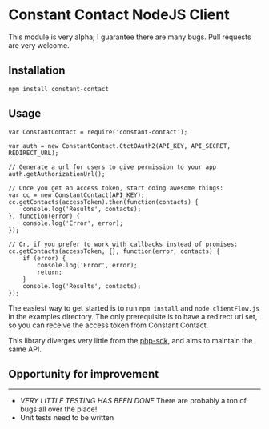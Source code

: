 
# Constant Contact NodeJS Client

This module is very alpha; I guarantee there are many bugs. Pull requests are very welcome.


## Installation
```
npm install constant-contact
```


## Usage
```
var ConstantContact = require('constant-contact');

var auth = new ConstantContact.CtctOAuth2(API_KEY, API_SECRET, REDIRECT_URL);

// Generate a url for users to give permission to your app
auth.getAuthorizationUrl();

// Once you get an access token, start doing awesome things:
var cc = new ConstantContact(API_KEY);
cc.getContacts(accessToken).then(function(contacts) {
	console.log('Results', contacts);
}, function(error) {
	console.log('Error', error);
});

// Or, if you prefer to work with callbacks instead of promises:
cc.getContacts(accessToken, {}, function(error, contacts) {
	if (error) {
		console.log('Error', error);
		return;
	}
	console.log('Results', contacts);
});
```

The easiest way to get started is to run `npm install` and `node clientFlow.js` in the examples directory. The only prerequisite is to have a redirect uri set, so you can receive the access token from Constant Contact.

This library diverges very little from the [php-sdk](https://github.com/constantcontact/php-sdk), and aims to maintain the same API.


## Opportunity for improvement
------
- *VERY LITTLE TESTING HAS BEEN DONE* There are probably a ton of bugs all over the place!
- Unit tests need to be written
